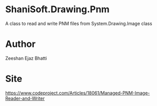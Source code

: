 # ShaniSoft.Drawing.Pnm
A class to read and write PNM files from System.Drawing.Image class

# Author
Zeeshan Ejaz Bhatti 

# Site
https://www.codeproject.com/Articles/18061/Managed-PNM-Image-Reader-and-Writer